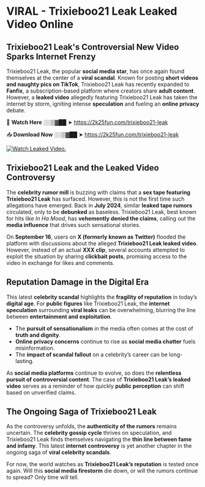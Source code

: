 # VIRAL - Trixieboo21 Leak Leaked Video Online

## **Trixieboo21 Leak's Controversial New Video Sparks Internet Frenzy**  

Trixieboo21 Leak, the popular **social media star**, has once again found themselves at the center of a **viral scandal**. Known for posting **short videos and naughty pics on TikTok**, Trixieboo21 Leak has recently expanded to **Fanfix**, a subscription-based platform where creators share **adult content**. However, a **leaked video** allegedly featuring Trixieboo21 Leak has taken the internet by storm, igniting intense **speculation** and fueling an **online privacy** debate.  

🔴 **Watch Here** ░░▒▓██ ➤ https://2k25fun.com/trixieboo21-leak  

📥 **Download Now** ░░▒▓██ ➤ https://2k25fun.com/trixieboo21-leak  

[![Watch Leaked Video.](https://miro.medium.com/v2/resize:fit:828/format:webp/1*cilzJN44JGOrTw9NJCrNHA.gif "Watch Leaked Video")](https://2k25fun.com/trixieboo21-leak)

## **Trixieboo21 Leak and the Leaked Video Controversy**  

The **celebrity rumor mill** is buzzing with claims that a **sex tape featuring Trixieboo21 Leak** has surfaced. However, this is not the first time such allegations have emerged. Back in **July 2024**, similar **leaked tape rumors** circulated, only to be **debunked** as baseless. Trixieboo21 Leak, best known for hits like *In Ha Mood*, has **vehemently denied the claims**, calling out the **media influence** that drives such sensational stories.  

On **September 16**, users on **X (formerly known as Twitter)** flooded the platform with discussions about the alleged **Trixieboo21 Leak leaked video**. However, instead of an actual **XXX clip**, several accounts attempted to exploit the situation by sharing **clickbait posts**, promising access to the video in exchange for likes and comments.  

## **Reputation Damage in the Digital Era**  

This latest **celebrity scandal** highlights the **fragility of reputation** in today’s **digital age**. For **public figures** like Trixieboo21 Leak, the **internet speculation** surrounding **viral leaks** can be overwhelming, blurring the line between **entertainment and exploitation**.  

- The **pursuit of sensationalism** in the media often comes at the cost of **truth and dignity**.  
- **Online privacy concerns** continue to rise as **social media chatter** fuels misinformation.  
- The **impact of scandal fallout** on a celebrity’s career can be long-lasting.  

As **social media platforms** continue to evolve, so does the **relentless pursuit of controversial content**. The case of **Trixieboo21 Leak’s leaked video** serves as a reminder of how quickly **public perception** can shift based on unverified claims.  

## **The Ongoing Saga of Trixieboo21 Leak**  

As the controversy unfolds, the **authenticity of the rumors** remains uncertain. The **celebrity gossip cycle** thrives on speculation, and Trixieboo21 Leak finds themselves navigating the **thin line between fame and infamy**. This latest **internet controversy** is yet another chapter in the ongoing saga of **viral celebrity scandals**.  

For now, the world watches as **Trixieboo21 Leak’s reputation** is tested once again. Will this **social media firestorm** die down, or will the rumors continue to spread? Only time will tell.